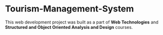 # Tourism-Management-System
This web development project was built as a part of **Web Technologies** and **Structured and Object Oriented Analysis and Design** courses.
